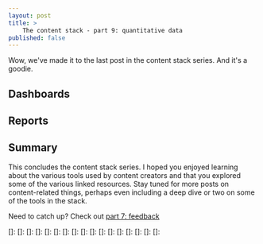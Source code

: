 ```yaml
---
layout: post
title: >
    The content stack - part 9: quantitative data
published: false
---
```


Wow, we've made it to the last post in the content stack series. And it's a goodie. 

## Dashboards



## Reports



## Summary

This concludes the content stack series. I hoped you enjoyed learning about the various tools used by content creators and that you explored some of the various linked resources. Stay tuned for more posts on content-related things, perhaps even including a deep dive or two on some of the tools in the stack.


Need to catch up? Check out [part 7: feedback](../content-stack-qualitative)

[]: 
[]: 
[]: 
[]: 
[]: 
[]: 
[]: 
[]: 
[]: 
[]: 
[]: 
[]: 
[]: 
[]: 
[]: 
[]: 
[]: 